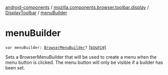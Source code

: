 [android-components](../../index.md) / [mozilla.components.browser.toolbar.display](../index.md) / [DisplayToolbar](index.md) / [menuBuilder](./menu-builder.md)

# menuBuilder

`var menuBuilder: `[`BrowserMenuBuilder`](../../mozilla.components.browser.menu/-browser-menu-builder/index.md)`?` [(source)](https://github.com/mozilla-mobile/android-components/blob/master/components/browser/toolbar/src/main/java/mozilla/components/browser/toolbar/display/DisplayToolbar.kt#L374)

Sets a BrowserMenuBuilder that will be used to create a menu when the menu button is clicked.
The menu button will only be visible if a builder has been set.

